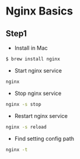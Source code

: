 # Nginx Basics

## Step1

- Install in Mac

```bash
$ brew install nginx
```

- Start nginx service

```bash
nginx
```

- Stop nginx service

```bash
nginx -s stop
```

- Restart nginx service

```bash
nginx -s reload
```

- Find setting config path

```bash
nginx -t
```
